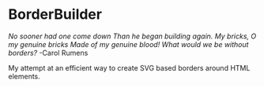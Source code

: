 # BorderBuilder
*No sooner had one come down*
*Than he began building again.*
*My bricks, O my genuine bricks*
*Made of my genuine blood!*
*What would we be without borders?* -Carol Rumens 

My attempt at an efficient way to create SVG based borders around HTML elements.
